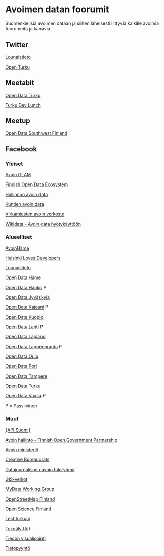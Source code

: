 # Avoimen datan foorumit

Suomenkielisiä avoimen dataan ja siihen läheisesti liittyviä kaikille avoimia foorumeita ja kanavia

## Twitter

[Lounaistieto](https://twitter.com/lounaistieto)

[Open Turku](https://twitter.com/openturku)

## Meetabit

[Open Data Turku](https://meetabit.com/communities/open-data-southwest-finland)

[Turku Dev Lunch](https://meetabit.com/communities/turku-dev-lunch)

## Meetup

[Open Data Southwest Finland](https://www.meetup.com/Open-Data-Southwest-Finland)

## Facebook

### Yleiset

[Avoin GLAM](https://www.facebook.com/groups/360776620709181/)

[Finnish Open Data Ecosystem](https://www.facebook.com/groups/fi.okfn/)

[Hallinnon avoin data](https://www.facebook.com/groups/hallinnon.avoin.data/)

[Kuntien avoin data](https://www.facebook.com/groups/kuntienavointieto/)

[Virkamiesten avoin verkosto](https://www.facebook.com/groups/Virkamiestenavoinverkosto/)

[Wikidata - Avoin data hyötykäyttöön](https://www.facebook.com/groups/wikidata.kulttuuridata/)


### Alueelliset

[AvoinHäme](https://www.facebook.com/avoinhame/)

[Helsinki Loves Developers](https://www.facebook.com/groups/heldev/)

[Lounaistieto](https://www.facebook.com/lounaistieto)

[Open Data Häme](https://www.facebook.com/groups/OpenHame/)

[Open Data Hanko](https://www.facebook.com/groups/167219716676721/) P

[Open Data Jyväskylä](https://www.facebook.com/groups/opendatajkl/)

[Open Data Kajaani](https://www.facebook.com/groups/535495386508383/) P

[Open Data Kuopio](https://www.facebook.com/groups/opendatakuopio/)

[Open Data Lahti](https://www.facebook.com/groups/400316826750465/) P

[Open Data Lapland](https://www.facebook.com/groups/opendatalapland/)

[Open Data Lappeenranta](https://www.facebook.com/groups/372322899535343/) P

[Open Data Oulu](https://www.facebook.com/groups/opendataoulu/)

[Open Data Pori](https://www.facebook.com/groups/opendatapori/)

[Open Data Tampere](https://www.facebook.com/groups/opendatatre/)

[Open Data Turku](https://www.facebook.com/groups/opendatatku/)

[Open Data Vaasa](https://www.facebook.com/groups/466386196777539/) P

P = Passiivinen


### Muut

[{API:Suomi}](https://www.facebook.com/groups/apisuomi/)

[Avoin hallinto - Finnish Open Government Partnership](https://www.facebook.com/groups/391544210900505/)

[Avoin ministeriö](https://www.facebook.com/groups/Avoinministerio/)

[Creative Bureaucrats](https://www.facebook.com/groups/2095528340476564/)

[Datajournalismin avoin tukiryhmä](https://www.facebook.com/groups/datajournalismi/)

[GIS-velhot](https://www.facebook.com/groups/gisvelhot/)

[MyData Working Group](https://www.facebook.com/groups/mydata.finland/)

[OpenStreetMap Finland](https://www.facebook.com/groups/208351726124/)

[Open Science Finland](https://www.facebook.com/groups/open.science.fi/)

[Techturkuai](https://www.facebook.com/groups/960286610817286/)

[Tekoäly (AI)](https://www.facebook.com/groups/tekoaly/)

[Tiedon visualisointi](https://www.facebook.com/groups/tiedonvisualisointi/)

[Tietopyyntö](https://www.facebook.com/groups/tietopyynto/)



